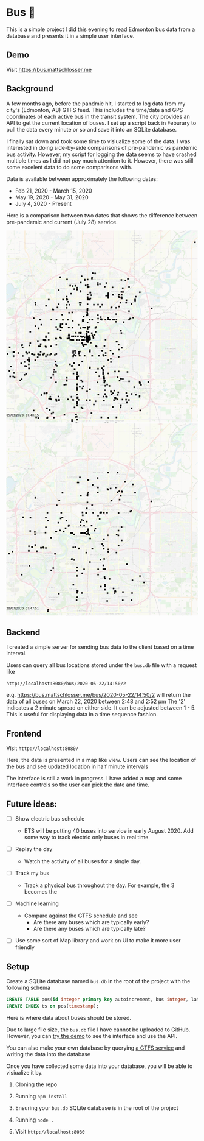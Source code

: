 # Bus 🚌  

This is a simple project I did this evening to read Edmonton bus data
from a database and presents it in a simple user interface.

## Demo

Visit https://bus.mattschlosser.me

## Background 
A few months ago, before the pandmic hit, I started to log data from my city's (Edmonton, AB) GTFS feed. This includes
the time/date and GPS coordinates of each active bus in the transit system. The city provides an API
to get the current location of buses. I set up a script back in Feburary to pull the data every minute or so and 
save it into an SQLite database. 

I finally sat down and took some time to visiualize some of the 
data. I was interested in doing side-by-side comparisons of pre-pandemic vs pandemic bus activity. 
However, my script for logging the data seems to have crashed multiple times as I did not pay much attention
to it. However, there was still some excelent data to do some comparisons with. 

Data is available between approximately the following dates:
* Feb 21, 2020 - March 15, 2020
* May 19, 2020 - May 31, 2020
* July 4, 2020 - Present

Here is a comparison between two dates that shows the difference between pre-pandemic and current (July 28) service.

![Map of bus locations](docs/img/datavis1.png "Thursday, March 5, 2020 - 7:48 a.m.")
![Map of bus locations](docs/img/datavis2.png "Tuesday, July 28, 2020 - 7:48 a.m.")

## Backend

 I created a simple server for sending bus data to the client
based on a time interval.


Users can query all bus locations stored under the `bus.db` file with
a request like 
```
http://localhost:8080/bus/2020-05-22/14:50/2
```

e.g. https://bus.mattschlosser.me/bus/2020-05-22/14:50/2 will return the data of all
buses on March 22, 2020 between 2:48 and 2:52 pm
The '2' indicates a 2 minute spread on either side. It can be adjusted between 1 - 5. 
This is useful for displaying data in a time sequence fashion.

## Frontend

Visit `http://localhost:8080/`

Here, the data is presented in a map like view. Users can see the location of
the bus and see updated location in half minute intervals

The interface is still a work in progress. I have added a map and some interface controls so the
user can pick the date and time. 

## Future ideas:
- [ ] Show electric bus schedule
  - ETS will be putting 40 buses into service in early August 2020. Add some way to track electric only 
  buses in real time
- [ ] Replay the day
  - Watch the activity of all buses for a single day. 
- [ ] Track my bus
  - Track a physical bus throughout the day. For example, the 3 becomes the 
- [ ] Machine learning
  - Compare against the GTFS schedule and see
    - Are there any buses which are typically early?
    - Are there any buses which are typically late?
- [ ] Use some sort of Map library and work on UI to make it more user friendly
 

## Setup

Create a SQLite database named `bus.db` in the root of the project with the following schema


```sql
CREATE TABLE pos(id integer primary key autoincrement, bus integer, lat double, long double, trip int, timestamp timestamp, bearing int, speed double);
CREATE INDEX ts on pos(timestamp);
```

Here is where data about buses should be stored. 

Due to large file size, the `bus.db` file I have cannot be uploaded to GitHub. However, you can [try the demo](https://bus.mattschlosser.me/) to see the interface and use the API.

You can also make your own database by querying [a GTFS service](https://developers.google.com/transit/gtfs-realtime) and writing the data into the database 

Once you have collected some data into your database, you will be able to visiualize it by.

1. Cloning the repo 

2. Running `npm install`

3. Ensuring your `bus.db` SQLite database is in the root of the project

4. Running `node . `

5. Visit `http://localhost:8080`
